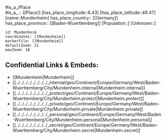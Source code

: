 ﻿---
location: [49.47,8.43] 
mapzoom: [7,12] 
mapmarker: city 
type: City
tags:
- geo/City


SpocWebEntityId: 32622
isDeleted: false
confidential: public

---
#is_a_/Place  
#is_a_ :: [[Place]] 
[has_place_longitude::8.43] 
[has_place_latitude::49.47] 
[name::Mundenheim] 
has_place_country:: [[Germany]]  
has_place_province:: [[Baden-Wuerttemberg]] 
[Population::] 
[Unknown::] 


```leaflet
id: Mundenheim
coordinates: [[Mundenheim]] 
markerFile: [[Mundenheim]] 
defaultZoom: 11 
maxZoom: 18
```


## Confidential Links & Embeds: 
- [[Mundenheim|Mundenheim]]  
- [[../../../../../../../../_internal/geo/Continent/Europe/Germany/West/Baden-Wuerttemberg/City/Mundenheim.internal|Mundenheim.internal]] 
- [[../../../../../../../../_protect/geo/Continent/Europe/Germany/West/Baden-Wuerttemberg/City/Mundenheim.protect|Mundenheim.protect]] 
- [[../../../../../../../../_private/geo/Continent/Europe/Germany/West/Baden-Wuerttemberg/City/Mundenheim.private|Mundenheim.private]] 
- [[../../../../../../../../_personal/geo/Continent/Europe/Germany/West/Baden-Wuerttemberg/City/Mundenheim.personal|Mundenheim.personal]] 
- [[../../../../../../../../_secret/geo/Continent/Europe/Germany/West/Baden-Wuerttemberg/City/Mundenheim.secret|Mundenheim.secret]] 
